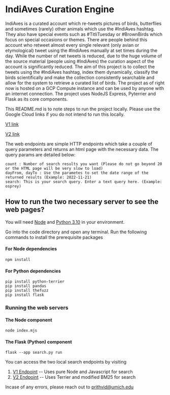 # IndiAves Curation Engine
IndiAves is a curated account which re-tweets pictures of birds, butterflies and sometimes (rarely) other animals which use the #IndiAves hashtag. They also have special events such as #TitliTuesday or #BrownBirds which focus on special occasions or themes. There are people behind this account who retweet almost every single relevant (only avian or etymological) tweet using the #IndiAves manually at set times during the day. While the number of net tweets is reduced, due to the huge volume of the source material (people using #IndiAves) the curation aspect of the account is significantly reduced.
The aim of this project is to collect the tweets using the #IndiAves hashtag, index them dynamically, classify the birds scientifically and make the collection consistently searchable and allow for the system to retrieve a curated list of birds.
The project as of right now is hosted on a GCP Compute instance and can be used by anyone with an internet connection. The project uses NodeJS Express, Pyterrier and Flask as its core components.

This README.md is to note steps to run the project locally. Please use the Google Cloud links if you do not intend to run this locally. 

[V1 link](http://34.71.21.96:6500/search/v1?count=5&dayFrom=2022-11-01&dayTo=2022-11-15&search=parakeet) 

[V2 link](http://34.71.21.96:6500/search/v2?count=5&dayFrom=2022-11-01&dayTo=2022-11-15&search=parakeet)

The web endpoints are simple HTTP endpoints which take a couple of query parameters and returns an html page with the necessary data. The query params are detailed below:
```
count : Number of search results you want (Please do not go beyond 20 or the HTML page will be very slow to load)
dayFrom, dayTo : Use the parametes to set the date range of the returned results (Example: 2022-11-21)
search: This is your search query. Enter a text query here. (Example: osprey)
```

## How to run the two necessary server to see the web pages?

You will need [Node](https://nodejs.org/en/a) and [Python 3.10](https://www.python.org/) in your environment.

Go into the code directory and open any terminal. Run the following commands to install the prerequisite packages

#### For Node dependencies
```
npm install
```

#### For Python dependencies

```
pip install python-terrier
pip install pandas
pip install thefuzz
pip install flask
```

### Running the web servers

#### The Node component

```
node index.mjs
```

#### The Flask (Python) component

```
flask --app search.py run
```

You can access the two local search endpoints by visiting

1. [V1 Endpoint](http://127.0.0.1:3000/search/v1?count=5&dayFrom=2022-10-01&dayTo=2022-12-31&search=osprey) -- Uses pure Node and Javascript for search
2. [V2 Endpoint](http://127.0.0.1:3000/search/v2?count=5&dayFrom=2022-10-01&dayTo=2022-12-31&search=osprey) -- Uses Terrier and modified BM25 for search

Incase of any errors, please reach out to prithvid@umich.edu
